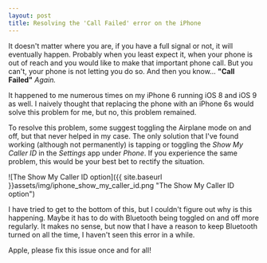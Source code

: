 ```yaml
---
layout: post
title: Resolving the 'Call Failed' error on the iPhone
---
```


It doesn't matter where you are, if you have a full signal or not, it will eventually happen. Probably when you least expect it, when your phone is out of reach and you would like to make that important phone call. But you can't, your phone is not letting you do so. And then you know... **"Call Failed"** _Again._

It happened to me numerous times on my iPhone 6 running iOS 8 and iOS 9 as well. I naively thought that replacing the phone with an iPhone 6s would solve this problem for me, but no, this problem remained.

To resolve this problem, some suggest toggling the Airplane mode on and off, but that never helped in my case. The only solution that I've found working (although not permanently) is tapping or toggling the _Show My Caller ID_ in the _Settings_ app under _Phone_. If you experience the same problem, this would be your best bet to rectify the situation.

![The Show My Caller ID option]({{ site.baseurl }}assets/img/iphone_show_my_caller_id.png "The Show My Caller ID option")

I have tried to get to the bottom of this, but I couldn't figure out why is this happening. Maybe it has to do with Bluetooth being toggled on and off more regularly. It makes no sense, but now that I have a reason to keep Bluetooth turned on all the time, I haven't seen this error in a while. 

Apple, please fix this issue once and for all!